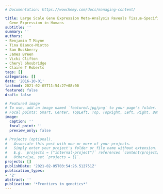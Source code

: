 ```yaml
---
# Documentation: https://wowchemy.com/docs/managing-content/

title: Large Scale Gene Expression Meta-Analysis Reveals Tissue-Specific, Sex-Biased
  Gene Expression in Humans
subtitle: ''
summary: ''
authors:
- Benjamin T Mayne
- Tina Bianco-Miotto
- Sam Buckberry
- James Breen
- Vicki Clifton
- Cheryl Shoubridge
- Claire T Roberts
tags: []
categories: []
date: '2016-10-01'
lastmod: 2021-02-05T11:54:27+08:00
featured: false
draft: false

# Featured image
# To use, add an image named `featured.jpg/png` to your page's folder.
# Focal points: Smart, Center, TopLeft, Top, TopRight, Left, Right, BottomLeft, Bottom, BottomRight.
image:
  caption: ''
  focal_point: ''
  preview_only: false

# Projects (optional).
#   Associate this post with one or more of your projects.
#   Simply enter your project's folder or file name without extension.
#   E.g. `projects = ["internal-project"]` references `content/project/deep-learning/index.md`.
#   Otherwise, set `projects = []`.
projects: []
publishDate: '2021-02-05T03:54:26.512751Z'
publication_types:
- '2'
abstract: ''
publication: '*Frontiers in genetics*'
---
```

